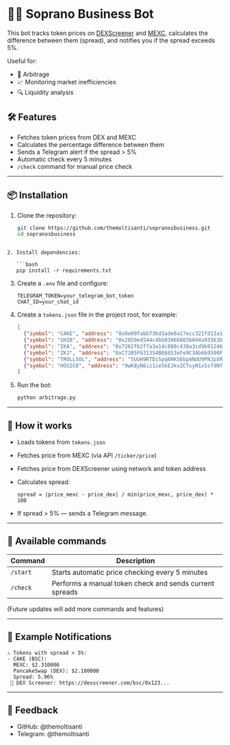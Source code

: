 # 💼💵 Soprano Business Bot

This bot tracks token prices on [DEXScreener](https://dexscreener.com) and [MEXC](https://www.mexc.com), calculates the difference between them (spread), and notifies you if the spread exceeds 5%.

Useful for:
- 💱 Arbitrage
- 📈 Monitoring market inefficiencies
- 🔍 Liquidity analysis

## 🛠 Features

- Fetches token prices from DEX and MEXC
- Calculates the percentage difference between them
- Sends a Telegram alert if the spread > 5%
- Automatic check every 5 minutes
- `/check` command for manual price check

---

## 📦 Installation
1. Clone the repository:
   ```bash
   git clone https://github.com/themoltisanti/sopranosbusiness.git
   cd sopranosbusiness
```

2. Install dependencies:

   ```bash
   pip install -r requirements.txt
   ```
3. Create a `.env` file and configure:

   ```env
   TELEGRAM_TOKEN=your_telegram_bot_token
   CHAT_ID=your_chat_id
   ```
4. Create a `tokens.json` file in the project root, for example:

   ```json
   [
     {"symbol": "CAKE", "address": "0x0e09fabb73bd3ade0a17ecc321fd13a19e81ce82", "chain": "bsc"},
     {"symbol": "SHIB", "address": "0x2859e4544c4bb03966803b044a93563bd2d0dd4d", "chain": "bsc"},
     {"symbol": "IKA", "address": "0x7262fb2f7a3a14c888c438a3cd9b912469a58cf60f367352c46584262e8299aa::ika::IKA", "chain": "sui"},
     {"symbol": "ZKJ", "address": "0xC71B5F631354BE6853eFe9C3Ab6b9590F8302e81", "chain":"bsc"}, 
     {"symbol": "TROLLSOL", "address": "5UUH9RTDiSpq6HKS6bp4NdU9PNJpXRXuiw6ShBTBhgH2", "chain":"solana"},
     {"symbol": "HOSICO", "address": "9wK8yN6iz1ie5kEJkvZCTxyN1x5sTdNfx8yeMY8Ebonk", "chain": "solana"}
   ]
   ```
5. Run the bot:

   ```bash
   python arbitrage.py
   ```

---

## 🧠 How it works

* Loads tokens from `tokens.json`
* Fetches price from MEXC (via API `/ticker/price`)
* Fetches price from DEXScreener using network and token address
* Calculates spread:

  ```text
  spread = |price_mexc - price_dex| / min(price_mexc, price_dex) * 100
  ```
* If spread > 5% — sends a Telegram message.

---

## 💬 Available commands

| Command  | Description                                             |
| -------- | ------------------------------------------------------- |
| `/start` | Starts automatic price checking every 5 minutes         |
| `/check` | Performs a manual token check and sends current spreads |

(Future updates will add more commands and features)

---

## 📎 Example Notifications

```
⚠️ Tokens with spread > 5%:
- CAKE (BSC):
  MEXC: $2.310000
  PancakeSwap (DEX): $2.180000
  Spread: 5.96%
 🔗 DEX Screener: https://dexscreener.com/bsc/0x123...
```

---

## 🙋 Feedback

* GitHub: @themoltisanti
* Telegram: @themoltisanti
